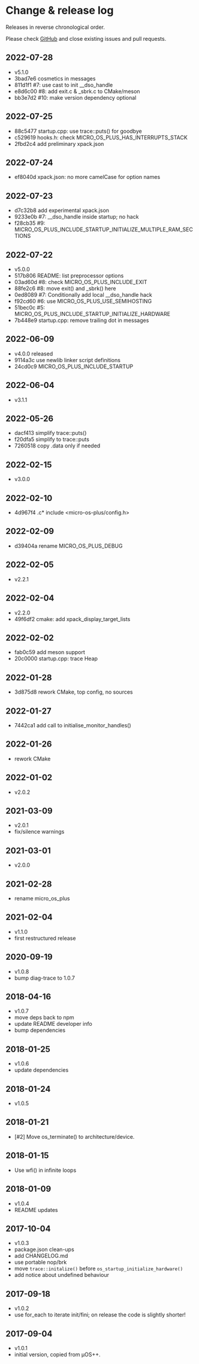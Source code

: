 # Change & release log

Releases in reverse chronological order.

Please check
[GitHub](https://github.com/micro-os-plus/startup-xpack/issues/)
and close existing issues and pull requests.

## 2022-07-28

* v5.1.0
* 3bad7e6 cosmetics in messages
* 811d1f1 #7: use cast to init __dso_handle
* e8d6c00 #8: add exit.c & _sbrk.c to CMake/meson
* bb3e7d2 #10: make version dependency optional

## 2022-07-25

* 88c5477 startup.cpp: use trace::puts() for goodbye
* c529619 hooks.h: check MICRO_OS_PLUS_HAS_INTERRUPTS_STACK
* 2fbd2c4 add preliminary xpack.json

## 2022-07-24

* ef8040d xpack.json: no more camelCase for option names

## 2022-07-23

* d7c32b8 add experimental xpack.json
* 9233e0b #7: __dso_handle inside startup; no hack
* f28cb35 #9: MICRO_OS_PLUS_INCLUDE_STARTUP_INITIALIZE_MULTIPLE_RAM_SECTIONS

## 2022-07-22

* v5.0.0
* 517b806 README: list preprocessor options
* 03ad60d #8: check MICRO_OS_PLUS_INCLUDE_EXIT
* 88fe2c6 #8: move exit() and _sbrk() here
* 0ed8089 #7: Conditionally add local __dso_handle hack
* f92cd60 #6: use MICRO_OS_PLUS_USE_SEMIHOSTING
* 51bec0c #5: MICRO_OS_PLUS_INCLUDE_STARTUP_INITIALIZE_HARDWARE
* 7b448e9 startup.cpp: remove trailing dot in messages

## 2022-06-09

* v4.0.0 released
* 9114a3c use newlib linker script definitions
* 24cd0c9 MICRO_OS_PLUS_INCLUDE_STARTUP

## 2022-06-04

* v3.1.1

## 2022-05-26

* dacf413 simplify trace::puts()
* f20dfa5 simplify to trace::puts
* 7260518 copy .data only if needed

## 2022-02-15

* v3.0.0

## 2022-02-10

* 4d967f4 .c* include <micro-os-plus/config.h>

## 2022-02-09

* d39404a rename MICRO_OS_PLUS_DEBUG

## 2022-02-05

* v2.2.1

## 2022-02-04

* v2.2.0
* 49f6df2 cmake: add xpack_display_target_lists

## 2022-02-02

* fab0c59 add meson support
* 20c0000 startup.cpp: trace Heap

## 2022-01-28

* 3d875d8 rework CMake, top config, no sources

## 2022-01-27

* 7442ca1 add call to initialise_monitor_handles()

## 2022-01-26

* rework CMake

## 2022-01-02

* v2.0.2

## 2021-03-09

* v2.0.1
* fix/silence warnings

## 2021-03-01

* v2.0.0

## 2021-02-28

* rename micro_os_plus

## 2021-02-04

* v1.1.0
* first restructured release

## 2020-09-19

* v1.0.8
* bump diag-trace to 1.0.7

## 2018-04-16

* v1.0.7
* move deps back to npm
* update README developer info
* bump dependencies

## 2018-01-25

* v1.0.6
* update dependencies

## 2018-01-24

* v1.0.5

## 2018-01-21

* [#2] Move os_terminate() to architecture/device.

## 2018-01-15

* Use wfi() in infinite loops

## 2018-01-09

* v1.0.4
* README updates

## 2017-10-04

* v1.0.3
* package.json clean-ups
* add CHANGELOG.md
* use portable nop/brk
* move `trace::initalize()` before `os_startup_initialize_hardware()`
* add notice about undefined behaviour

## 2017-09-18

* v1.0.2
* use for_each to iterate init/fini; on release the code is slightly shorter!

## 2017-09-04

* v1.0.1
* initial version, copied from µOS++.

